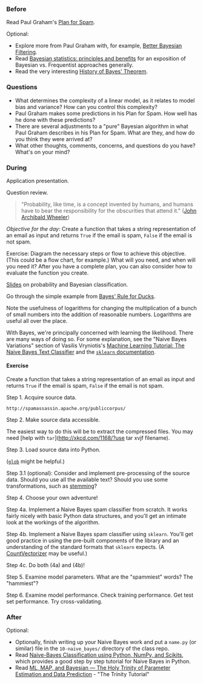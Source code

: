 ### Before

Read Paul Graham's [Plan for Spam](http://www.paulgraham.com/spam.html).

Optional:

 * Explore more from Paul Graham with, for example, [Better Bayesian Filtering](http://www.paulgraham.com/better.html).
 * Read [Bayesian statistics: principles and benefits](http://edepot.wur.nl/134085) for an exposition of Bayesian vs. Frequentist approaches generally.
 * Read the very interesting [History of Bayes' Theorem](http://lesswrong.com/lw/774/a_history_of_bayes_theorem/).


### Questions

 * What determines the complexity of a linear model, as it relates to model bias and variance? How can you control this complexity?
 * Paul Graham makes some predictions in his Plan for Spam. How well has he done with these predictions?
 * There are several adjustments to a "pure" Bayesian algorithm in what Paul Graham describes in his Plan for Spam. What are they, and how do you think they were arrived at?
 * What other thoughts, comments, concerns, and questions do you have? What's on your mind?


### During

Application presentation.

Question review.

> "Probability, like time, is a concept invented by humans, and humans have to bear the responsibility for the obscurities that attend it." ([John Archibald Wheeler](http://en.wikipedia.org/wiki/John_Archibald_Wheeler))

*Objective for the day*: Create a function that takes a string representation of an email as input and returns `True` if the email is spam, `False` if the email is not spam.

Exercise: Diagram the necessary steps or flow to achieve this objective. (This could be a flow chart, for example.) What will you need, and when will you need it? After you have a complete plan, you can also consider how to evaluate the function you create.

[Slides](slides.pdf) on probability and Bayesian classification.

Go through the simple example from [Bayes' Rule for Ducks](http://planspace.org/2014/02/23/bayes-rule-for-ducks/).

Note the usefulness of logarithms for changing the multiplication of a bunch of small numbers into the addition of reasonable numbers. Logarithms are useful all over the place.

With Bayes, we're principally concerned with learning the likelihood. There are many ways of doing so. For some explanation, see the "Naive Bayes Variations" section of Vasilis Vryniotis's [Machine Learning Tutorial: The Naive Bayes Text Classifier](http://blog.datumbox.com/machine-learning-tutorial-the-naive-bayes-text-classifier/) and the [`sklearn` documentation](http://scikit-learn.org/stable/modules/naive_bayes.html).


#### Exercise

Create a function that takes a string representation of an email as input and returns `True` if the email is spam, `False` if the email is not spam.

Step 1. Acquire source data.

```
http://spamassassin.apache.org/publiccorpus/
```

Step 2. Make source data accessible.

The easiest way to do this will be to extract the compressed files. You may need [help with `tar`](http://xkcd.com/1168/?use tar xvjf filename).

Step 3. Load source data into Python.

([`glob`](https://docs.python.org/2/library/glob.html) might be helpful.)

Step 3.1 (optional): Consider and implement pre-processing of the source data. Should you use all the available text? Should you use some transformations, such as [stemming](nltk_stemming.md)?

Step 4. Choose your own adventure!

Step 4a. Implement a Naive Bayes spam classifier from scratch. It works fairly nicely with basic Python data structures, and you'll get an intimate look at the workings of the algorithm.

Step 4b. Implement a Naive Bayes spam classifier using `sklearn`. You'll get good practice in using the pre-built components of the library and an understanding of the standard formats that `sklearn` expects. (A [CountVectorizer](http://scikit-learn.org/stable/modules/generated/sklearn.feature_extraction.text.CountVectorizer.html) may be useful.)

Step 4c. Do both (4a) and (4b)!

Step 5. Examine model parameters. What are the "spammiest" words? The "hammiest"?

Step 6. Examine model performance. Check training performance. Get test set performance. Try cross-validating.


### After

Optional:

 * Optionally, finish writing up your Naive Bayes work and put a `name.py` (or similar) file in the `10-naive_bayes/` directory of the class repo.
 * Read [Naive-Bayes Classification using Python, NumPy, and Scikits](http://thinkmodelcode.blogspot.com/2013/04/naive-bayes-classification-using-python.html), which provides a good step by step tutorial for Naive Bayes in Python.
 * Read [ML, MAP, and Bayesian — The Holy Trinity of Parameter Estimation and Data Prediction](https://engineering.purdue.edu/kak/Trinity.pdf) - "The Trinity Tutorial"
